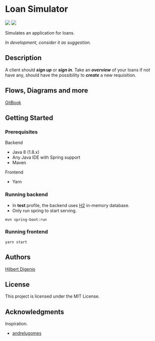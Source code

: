 # Loan Simulator
<img src="https://img.shields.io/badge/in%20development-0.0.2-green">
<img src="https://img.shields.io/badge/branch-test-orange">

Simulates an application for loans.

_In development, consider it as suggestion._

## Description

A client should **_sign up_** or **_sign in_**. Take an **_overview_** of your loans if not have any, should have the possibility
to **_create_** a new requisition.

## Flows, Diagrams and more
[GitBook](https://hil-beer-t-git.gitbook.io/loan-simulator-v.0.0.2/)

## Getting Started

### Prerequisites

Backend
* Java 8 (1.8.x)
* Any Java IDE with Spring support
* Maven

Frontend
* Yarn

### Running backend

* In **test** profile, the backend uses [H2](https://www.h2database.com/html/main.html) in-memory database.
* Only run spring to start serving.
```
mvn spring-boot:run
```
### Running frontend

```
yarn start
```


## Authors

[Hilbert Digenio](https://github.com/hil-beer-t)

## License

This project is licensed under the MIT License.

## Acknowledgments

Inspiration.

* [andrelugomes](https://github.com/andrelugomes/digital-innovation-one)